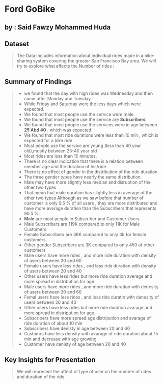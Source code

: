 # Ford GoBike 
## by   : Said Fawzy Mohammed Huda


## Dataset

> The Data includes information about individual rides made
in a bike-sharing system covering the greater San Francisco
Bay area.
> We will try to explore what affects the Number of rides :


## Summary of Findings

> - we found that the day with high rides was Wednesday and then come after Monday and Tuesday. 
> - While Friday and Saturday were the less days which were expected.
> - We found that most people use the service were male.
> - We found that most people use the service are **Subscribers**
> - We found that most people use the services were in age between **25 Abd 40** , which was expected
> - We found that most ride durations were less than 10 min , which is expected for a bike ride
> - Most people use the service are young (less than 40 year old),mostly between 25-40 year old
> - Most rides are less than 10 minutes.
> - There is no clear indication that there is a  relation between member age and the duration of his/ride
> - There is no effect of gender in the distribution of the ride duration
> - The three gender types have nearly the same distribution.
> - Male may have more slightly less median and disruption of the other two types
> - That mean that male duration has slightly less in average of the other two types
> Although as we saw before that number of customer is only 9.5 % of all users , they are more distributed and have more average duration than the Subscribers that represents 90.5 %.
> - **Male** are most people in  Subscriber and Customer Users.
> - Male Subscribers are 119K compared to only 11K for Male Customers.
> - Female Subscribers are 36K compared to only 4k for female customers.
> - Other gender Subscribers are 3K compared to only 450 of other customers
> - Male users have more rides , and more ride duration with density of users between 20 and 60
> - Female users  have less rides , and less ride duration with density of users between 20 and 40
> - Other users have less rides but more ride duration average and more spread in distribution for age
> - Male users have more rides , and more ride duration with denesity of users between 20 and 60
> - Femal users  have less rides , and less ride duratin with denesity of users between 20 and 40
> - Other users have less rides but more ride duration avarage and more spread in distripution for age.
> - Subscribers have more spread age distripution and avarage of ride duration of  about 10 min
> - Subscribers have denisty in age between 20 and 60
> - Customrs have less density with avarage of ride duration about 15 min and decrease with age growing
> - Customer have denisty of age between 20 and 40 

## Key Insights for Presentation

> We will represent the affect of type of user on the number of rides and duration of the ride